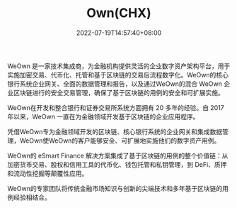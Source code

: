 ﻿---
weight: 
title: "Own(CHX)"
description: "CHX is the utility token that fuels and runs Own and the underlying network.Business owners are required to lock up CHX tokens in a Smart Contract in order to launch a..."
date: 2022-07-19T14:57:40+08:00
lastmod: 2022-07-19T14:57:40+08:00
draft: false
authors: ["Simon"]
featuredImage: "ownchx.jpg"
link: "https://weown.com/"
tags: ["Êý×Ö´ú±Ò","Own(CHX)"]
categories: ["navigation"]
navigation: ["Êý×Ö´ú±Ò"]
lightgallery: true
toc: true
pinned: false
recommend: false
recommend1: false
---
WeOwn 是一家技术集成商，为金融机构提供灵活的企业数字资产架构平台，用于实施加密交易、代币化、托管和基于区块链的交易后流程数字化。WeOwn的核心银行系统企业网关、全面的数据管理和报告，以及通过WeOwn的混合 WeOwn 企业区块链进行的安全交易管理，确保了基于区块链的用例的安全和可扩展实施。

WeOwn在开发和整合银行和证券交易所系统方面拥有 20 多年的经验。自 2017 年以来，WeOwn 一直在为金融领域开发基于区块链的企业应用程序。

凭借WeOwn专为金融领域开发的区块链、核心银行系统的企业网关和集成数据管理，WeOwn使WeOwn的客户能够安全、可扩展地实施他们的数字资产用例。

WeOwn的 eSmart Finance 解决方案集成了基于区块链的用例的整个价值链：从加密货币交易、股权和信用工具的代币化、钱包托管和私钥管理，到 DeFi、质押和流动性挖掘等颠覆性应用。

WeOwn的专家团队将传统金融市场知识与创新的尖端技术和多年基于区块链的用例经验相结合。